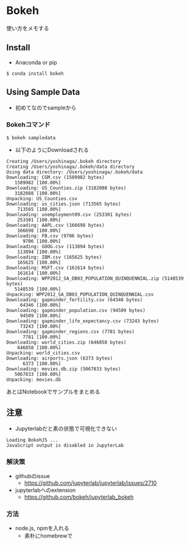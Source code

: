 # Bokeh
使い方をメモする

## Install
* Anaconda or pip

```shell
$ conda install bokeh
```

## Using Sample Data
* 初めてなのでsampleから

### Bokehコマンド
```shell
$ bokeh sampledata
```

* 以下のようにDownloadされる

```
Creating /Users/yoshinaga/.bokeh directory
Creating /Users/yoshinaga/.bokeh/data directory
Using data directory: /Users/yoshinaga/.bokeh/data
Downloading: CGM.csv (1589982 bytes)
   1589982 [100.00%]
Downloading: US_Counties.zip (3182088 bytes)
   3182088 [100.00%]
Unpacking: US_Counties.csv
Downloading: us_cities.json (713565 bytes)
    713565 [100.00%]
Downloading: unemployment09.csv (253301 bytes)
    253301 [100.00%]
Downloading: AAPL.csv (166698 bytes)
    166698 [100.00%]
Downloading: FB.csv (9706 bytes)
      9706 [100.00%]
Downloading: GOOG.csv (113894 bytes)
    113894 [100.00%]
Downloading: IBM.csv (165625 bytes)
    165625 [100.00%]
Downloading: MSFT.csv (161614 bytes)
    161614 [100.00%]
Downloading: WPP2012_SA_DB03_POPULATION_QUINQUENNIAL.zip (5148539 bytes)
   5148539 [100.00%]
Unpacking: WPP2012_SA_DB03_POPULATION_QUINQUENNIAL.csv
Downloading: gapminder_fertility.csv (64346 bytes)
     64346 [100.00%]
Downloading: gapminder_population.csv (94509 bytes)
     94509 [100.00%]
Downloading: gapminder_life_expectancy.csv (73243 bytes)
     73243 [100.00%]
Downloading: gapminder_regions.csv (7781 bytes)
      7781 [100.00%]
Downloading: world_cities.zip (646858 bytes)
    646858 [100.00%]
Unpacking: world_cities.csv
Downloading: airports.json (6373 bytes)
      6373 [100.00%]
Downloading: movies.db.zip (5067833 bytes)
   5067833 [100.00%]
Unpacking: movies.db

```

あとはNotebookでサンプルをまとめる

## 注意
* Jupyterlabだと素の状態で可視化できない
```shell
Loading BokehJS ...
JavaScript output is disabled in JupyterLab
```

### 解決策
* githubのissue
  * https://github.com/jupyterlab/jupyterlab/issues/2710
* jupyterlabへのextension
  * https://github.com/bokeh/jupyterlab_bokeh

### 方法
* node.js, npmを入れる
  * 素朴にhomebrewで

